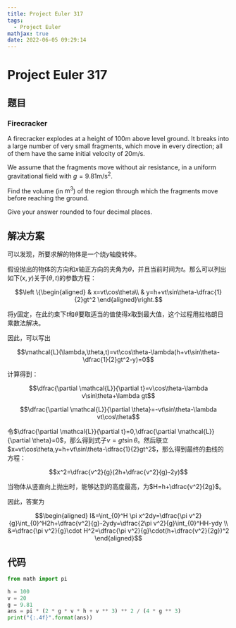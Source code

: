 ```yaml
---
title: Project Euler 317
tags:
  - Project Euler
mathjax: true
date: 2022-06-05 09:29:14
---
```


<escape><!-- more --></escape>

# Project Euler 317

## 题目

### Firecracker

A firecracker explodes at a height of $100 \text{m}$ above level ground. It breaks into a large number of very small fragments, which move in every direction; all of them have the same initial velocity of $20 \text{m/s}$.

We assume that the fragments move without air resistance, in a uniform gravitational field with $g=9.81 \text{m/s}^2$.

Find the volume (in $\text{m}^3$) of the region through which the fragments move before reaching the ground.

Give your answer rounded to four decimal places.

## 解决方案

可以发现，所要求解的物体是一个绕$y$轴旋转体。

假设抛出的物体的方向和$x$轴正方向的夹角为$\theta$，并且当前时间为$t$。那么可以列出如下$(x,y)$关于$(\theta,t)$的参数方程：

$$\left \{\begin{aligned}
  & x=vt\cos\theta\\
  & y=h+vt\sin\theta-\dfrac{1}{2}gt^2
\end{aligned}\right.$$

将$y$固定，在此约束下$t$和$\theta$要取适当的值使得$x$取到最大值，这个过程用拉格朗日乘数法解决。

因此，可以写出

$$\mathcal{L}(\lambda,\theta,t)=vt\cos\theta-\lambda(h+vt\sin\theta-\dfrac{1}{2}gt^2-y)=0$$

计算得到：

$$\dfrac{\partial \mathcal{L}}{\partial t}=v\cos\theta-\lambda v\sin\theta+\lambda gt$$

$$\dfrac{\partial \mathcal{L}}{\partial \theta}=-vt\sin\theta-\lambda vt\cos\theta$$

令$\dfrac{\partial \mathcal{L}}{\partial t}=0,\dfrac{\partial \mathcal{L}}{\partial \theta}=0$，那么得到式子$v=gt\sin\theta$。然后联立$x=vt\cos\theta,y=h+vt\sin\theta-\dfrac{1}{2}gt^2$，那么得到最终的曲线的方程：

$$x^2=\dfrac{v^2}{g}(2h+\dfrac{v^2}{g}-2y)$$

当物体从竖直向上抛出时，能够达到的高度最高，为$H=h+\dfrac{v^2}{2g}$。

因此，答案为

$$\begin{aligned}
I&=\int_{0}^H \pi x^2dy=\dfrac{\pi v^2}{g}\int_{0}^H2h+\dfrac{v^2}{g}-2ydy=\dfrac{2\pi v^2}{g}\int_{0}^HH-ydy \\
&=\dfrac{\pi v^2}{g}\cdot H^2=\dfrac{\pi v^2}{g}\cdot(h+\dfrac{v^2}{2g})^2
\end{aligned}$$

## 代码

```py
from math import pi

h = 100
v = 20
g = 9.81
ans = pi * (2 * g * v * h + v ** 3) ** 2 / (4 * g ** 3)
print("{:.4f}".format(ans))

```
